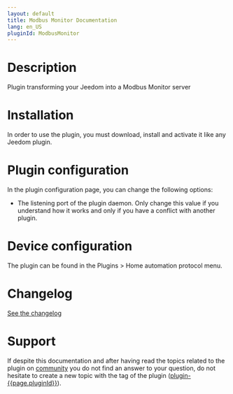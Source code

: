 ```yaml
---
layout: default
title: Modbus Monitor Documentation
lang: en_US
pluginId: ModbusMonitor
---
```


# Description

Plugin transforming your Jeedom into a Modbus Monitor server

# Installation

In order to use the plugin, you must download, install and activate it like any Jeedom plugin.

# Plugin configuration

In the plugin configuration page, you can change the following options:

- The listening port of the plugin daemon. Only change this value if you understand how it works and only if you have a conflict with another plugin.

# Device configuration

The plugin can be found in the Plugins > Home automation protocol menu.

# Changelog

[See the changelog](./changelog)

# Support

If despite this documentation and after having read the topics related to the plugin on [community]({{site.forum}}/tags/plugin-{{page.pluginId}}) you do not find an answer to your question, do not hesitate to create a new topic with the tag of the plugin ([plugin-{{page.pluginId}}]({{site.forum}}/tags/plugin-{{page.pluginId}})).
